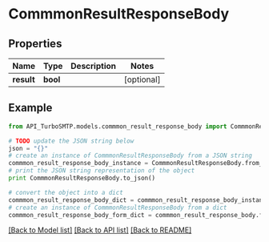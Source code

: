 # CommmonResultResponseBody


## Properties

Name | Type | Description | Notes
------------ | ------------- | ------------- | -------------
**result** | **bool** |  | [optional] 

## Example

```python
from API_TurboSMTP.models.commmon_result_response_body import CommmonResultResponseBody

# TODO update the JSON string below
json = "{}"
# create an instance of CommmonResultResponseBody from a JSON string
commmon_result_response_body_instance = CommmonResultResponseBody.from_json(json)
# print the JSON string representation of the object
print CommmonResultResponseBody.to_json()

# convert the object into a dict
commmon_result_response_body_dict = commmon_result_response_body_instance.to_dict()
# create an instance of CommmonResultResponseBody from a dict
commmon_result_response_body_form_dict = commmon_result_response_body.from_dict(commmon_result_response_body_dict)
```
[[Back to Model list]](../README.md#documentation-for-models) [[Back to API list]](../README.md#documentation-for-api-endpoints) [[Back to README]](../README.md)



